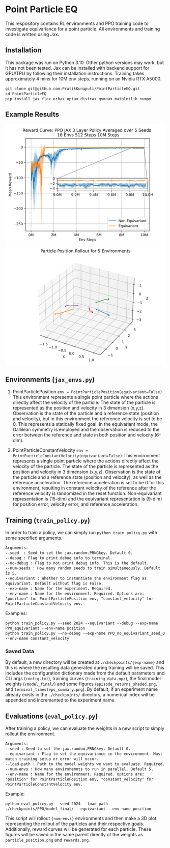 # Point Particle EQ
This respository contains RL environments and PPO training code to investigate equivariance for a point particle. All environments and training code is written using Jax. 

## Installation
This package was run on Python 3.10. Other python versions may work, but it has not been tested. Jax can be installed with backend support for GPU/TPU by following their installation instructions. Training takes approximately 4 mins for 10M env steps, running on an Nvidia RTX A5000. 

```
git clone git@github.com:PratikKunapuli/PointParticleEQ.git
cd PointParticleEQ
pip install jax flax orbax optax distrax gymnax matplotlib numpy
```

## Example Results
<img src="example_results.png" alt="main_results" width="800"/>

<img src="example_rollouts.png" alt="main_rollouts" width="800"/>

## Environments (`jax_envs.py`)
1. PointParticlePosition
`env = PointParticlePosition(equivariant=False)`
This environment represents a single point particle where the actions directly affect the velocity of the particle. The state of the particle is represented as the position and velocity in 3 dimension (x,y,z). Observation is the state of the particle and a reference state (position and velocity), but in this environment the reference velocity is set to be 0. This represents a statically fixed goal. In the equivariant mode, the Gallilean symmetry is employed and the observation is reduced to the error between the reference and state in both position and velocity (6-dim). 

2. PointParticleConstantVelocity
`env = PointParticleConstantVelocity(equivariant=False)`
This environment represents a single point particle where the actions directly affect the velocity of the particle. The state of the particle is represented as the position and velocity in 3 dimension (x,y,z). Observation is the state of the particle and a reference state (position and velocity), as well as the reference acceleration. The reference acceleration is set to be 0 for this environment, resulting in constant velocity of the reference after the reference velocity is randomized in the reset function. Non-equivariant representation is (15-dim) and the equivariant representation is (9-dim) for position error, velocity error, and reference acceleration. 

## Training (`train_policy.py`)
In order to train a policy, we can simply run `python train_policy.py` with some specified arguments. 
``` 
Arguments:
--seed  : Seed to set the jax.random.PRNGkey. Default 0. 
--debug : Flag to print debug info to terminal. 
--no-debug : Flag to not print debug info. This is the default. 
--num-seeds : How many random seeds to train simultaneously. Default is 5. 
--equivariant : Whether to instantiate the environment flag as equivariant. Default without flag is False. 
--exp-name : Name for the experiment. Required.
--env-name : Name for the environment. Required. Options are: "position" for PointParticlePosition env, "constant_velocity" for PointParticleConstantVelocity env. 
```

Examples:
```
python train_policy.py --seed 2024 --equivariant --debug --exp-name PPO_equivariant --env-name position
python train_policy.py --no-debug --exp-name PPO_no_equivariant_seed_0 --env-name constant_velocity
```

### Saved Data
By default, a new directory will be created at `./checkpoints/{exp-name}` and this is where the resulting data generated during training will be saved. This includes the configuration dictionary made from the default parameters and CLI args (`config.txt`), training curves (`training_data.npz`), the final model weights (`/model_final/`) and some figures (`episode_returns_shaded.png`, and `terminal_timesteps_summary.png`). By default, if an experiment name already exists in the `./checkpoints/` directory, a numerical index will be appended and incremented to the experiment name. 

## Evaluations (`eval_policy.py`)
After training a policy, we can evaluate the weights in a new script to simply rollout the environment.
```
Arguments:
--seed : Seed to set the jax.random.PRNGkey. Default 0.
--equivariant : Flag to set the equivariance in the environment. Must match training setup or error will occur. 
--load-path : Path to the model weights we want to evaluate. Required.
--num-envs : How many environemnts to run in parallel. Default 5.
--env-name : Name for the environment. Required. Options are: "position" for PointParticlePosition env, "constant_velocity" for PointParticleConstantVelocity env. 
```

Example:
```
python eval_policy.py --seed 2024 --load-path ./checkpoints/PPO/model_final/ --equivariant --env-name position
```

This script will rollout `{num-envs}` environments and then make a 3D plot representing the rollout of the particles and their respective goals. Additionally, reward curves will be generated for each particle. These figures will be saved in the same parent directly of the weights as `particle_position.png` and `rewards.png`. 
